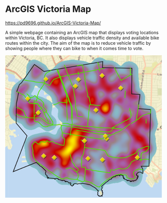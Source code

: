 # ArcGIS Victoria Map
https://pd9696.github.io/ArcGIS-Victoria-Map/

A simple webpage containing an ArcGIS map that displays voting locations within Victoria, BC. It also displays vehicle traffic density and available bike routes within the city. The aim of the map is to reduce vehicle traffic by showing people where they can bike to when it comes time to vote.

![](map.PNG)
